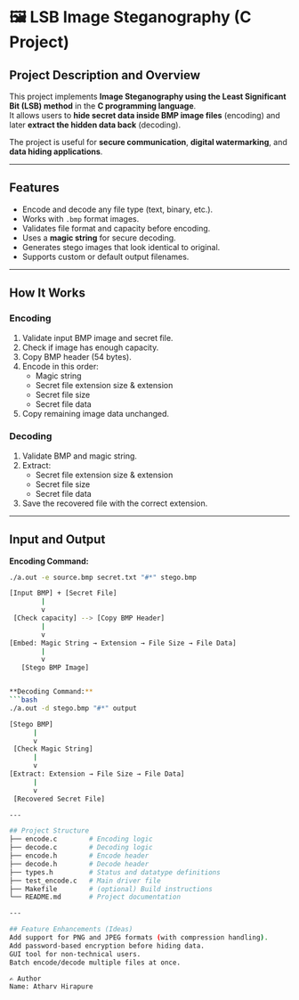 # 🖼️ LSB Image Steganography (C Project)

## Project Description and Overview
This project implements **Image Steganography using the Least Significant Bit (LSB) method** in the **C programming language**.  
It allows users to **hide secret data inside BMP image files** (encoding) and later **extract the hidden data back** (decoding).  

The project is useful for **secure communication**, **digital watermarking**, and **data hiding applications**.

---

## Features
- Encode and decode any file type (text, binary, etc.).
- Works with `.bmp` format images.
- Validates file format and capacity before encoding.
- Uses a **magic string** for secure decoding.
- Generates stego images that look identical to original.
- Supports custom or default output filenames.

---

## How It Works
### Encoding
1. Validate input BMP image and secret file.  
2. Check if image has enough capacity.  
3. Copy BMP header (54 bytes).  
4. Encode in this order:
   - Magic string  
   - Secret file extension size & extension  
   - Secret file size  
   - Secret file data  
5. Copy remaining image data unchanged.  

### Decoding
1. Validate BMP and magic string.  
2. Extract:
   - Secret file extension size & extension  
   - Secret file size  
   - Secret file data  
3. Save the recovered file with the correct extension.  

---

## Input and Output
**Encoding Command:**
```bash
./a.out -e source.bmp secret.txt "#*" stego.bmp

[Input BMP] + [Secret File]
        |
        v
 [Check capacity] --> [Copy BMP Header]
        |
        v
[Embed: Magic String → Extension → File Size → File Data]
        |
        v
   [Stego BMP Image]


**Decoding Command:**
```bash
./a.out -d stego.bmp "#*" output

[Stego BMP]
      |
      v
 [Check Magic String]
      |
      v
[Extract: Extension → File Size → File Data]
      |
      v
 [Recovered Secret File]

---

## Project Structure
├── encode.c        # Encoding logic
├── decode.c        # Decoding logic
├── encode.h        # Encode header
├── decode.h        # Decode header
├── types.h         # Status and datatype definitions
├── test_encode.c   # Main driver file
├── Makefile        # (optional) Build instructions
└── README.md       # Project documentation

---

## Feature Enhancements (Ideas)
Add support for PNG and JPEG formats (with compression handling).
Add password-based encryption before hiding data.
GUI tool for non-technical users.
Batch encode/decode multiple files at once.

✍️ Author
Name: Atharv Hirapure